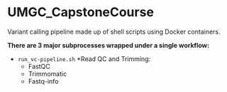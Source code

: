 # UMGC_CapstoneCourse
Variant calling pipeline made up of shell scripts using Docker containers.

**There are 3 major subprocesses wrapped under a single workflow:**
* `run_vc-pipeline.sh`
  *Read QC and Trimming:
   * FastQC
   * Trimmomatic
   * Fastq-info
